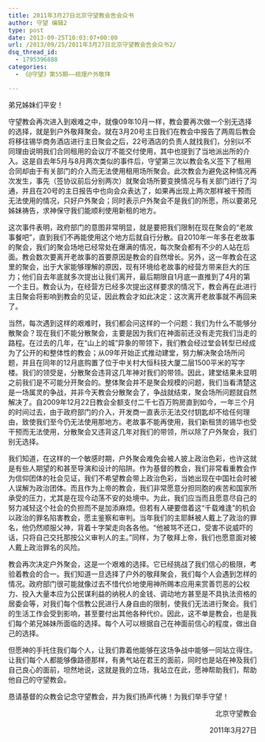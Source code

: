 ```yaml
---
title: 2011年3月27日北京守望教会告会众书
author: 守望 编辑2
type: post
date: 2013-09-25T10:03:07+00:00
url: /2013/09/25/2011年3月27日北京守望教会告会众书2/
dsq_thread_id:
  - 1795396888
categories:
  - 《@守望》第55期——梳理户外敬拜

---
```

<p class="mce-wp-more" title="更多...">
  <!--more-->弟兄姊妹们平安！
</p>

守望教会再次进入到艰难之中，就像09年10月一样，教会要再次做一个别无选择的选择，就是到户外敬拜聚会。就在3月20号主日我们在教会中报告了两周后教会将移往锡华商务酒店进行主日聚会之后，22号酒店的负责人就找我们，分别以不同理由说明我们合同租用的会议厅不能交付使用，其中也提到了当地派出所的介入。这是自去年5月与8月两次类似的事件后，守望第三次以教会名义签下了租用合同却由于有关部门的介入而无法使用租用场所聚会。此次教会为避免这种情况再次发生，事先（签协议前后分别两次）就聚会场所要变换情况与有关部门进行了沟通，并且在20号的主日报告中也向会众表达了，如果再出现上两次那样被干预而无法使用的情况，只好户外聚会；同时表示户外聚会不是我们的所愿，所以要弟兄姊妹祷告，求神保守我们能顺利使用新租的地方。

这次事件表明，政府部门的意图非常明显，就是要把我们限制在现在聚会的“老故事餐吧”，直到我们不再能使用这个地方后就自行分散。自2010年一年多在老故事的聚会，我们的聚会场地已经常处在爆满的情况，每次聚会都有不少的人站在后面。教会数次要离开老故事的首要原因是教会的自然增长。另外，这一年教会在这里的聚会，出于大家能够理解的原因，现有环境给老故事的经营方带来巨大的压力；他们自去年底就多次提出让我们离开，最后期限自1月底一直推到了4月的第一个主日。教会认为，在经营方已经多次提出这样要求的情况下，教会再在此进行主日聚会将影响到教会的见证，因此教会才如此决定：这次离开老故事就不再回来了。

当然，每次遇到这样的艰难时，我们都会问这样的一个问题：我们为什么不能够分散聚会？现在我们不能分散聚会，主要是因为我们在神面前还没有走完我们当走的路程。在过去的几年，在“山上的城”异象的带领下，我们教会经过堂会转型已经成为了公开的和整体性的教会；从09年开始正式推动建堂，努力解决聚会场所问题，并且在同年的12月底购置了位于中关村大恒科技大厦二层1500平米的写字楼。我们的领受是，分散聚会违背这几年神对我们的带领。因此，建堂结果未显明之前我们是不可能分开聚会的。整体聚会并不是聚会规模的问题，我们当看清楚这是一场属灵的争战，并非今天教会分散聚会了，争战就结束，聚会场所问题就自然解决了。自2009年12月22日教会全额支付二千七百万购房直到如今，一年三个月的时间过去，由于政府部门的介入，开发商一直表示无法交付钥匙却不给任何理由，致使我们至今仍无法使用那地方。老故事不能再使用，我们新租赁的锡华也受干预而无法使用，分散聚会又违背这几年对我们的带领，所以除了户外聚会，我们别无选择。

我们知道，在这样的一个敏感时期，户外聚会难免会被人披上政治色彩，也许这就是有些人期望的和甚至导演和设计的陷阱。作为基督的教会，我们非常看重教会作为信仰团体的社会见证，我们不希望教会带上政治色彩，当她出现在中国社会时被人误解为政治团体。而且作为上帝的教会，我们非常愿意分担同胞的疾苦和国家所承受的压力，尤其是在现今动荡不安的处境中。为此，我们应当而且愿意尽自己的努力减轻这个社会的负担而不是加添麻烦。但若有人硬要借着这“千载难逢”的机会以政治的罪名陷害教会，愿主鉴察和审判。当年我们的主耶稣被人戴上了政治的罪名，他仍然顺服父神，背着十字架走向各各他。“他被骂不还口，受害不说威吓的话，只将自己交托那按公义审判人的主。”同样，为了敬拜上帝，我们也愿意面对被人戴上政治罪名的风险。

教会再次决定户外聚会，这是一个艰难的选择。它已经挑战了我们信心的极限，考验着教会的合一。我们知道一旦选择了户外的敬拜聚会，我们每个人会遇到怎样的情况。政府部门很可能就像过去不惜代价地使用神所赐本应用来赏善罚恶的公权力、投入大量本应为公民谋利益的纳税人的金钱、调动地方甚至是不具执法资格的居委会等，对我们每个信教公民进行人身自由的限制，使我们无法进行聚会。我们的生活工作会受到影响，甚至要付出其他各种代价。因此，这不单是教会，也是我们每个弟兄姊妹所面临的选择。每个人可以根据自己在神面前信心的程度，做出自己的选择。

但愿神的手托住我们每个人，让我们靠着他能够在这场争战中能够一同站立得住。让我们每个人都能够像路德那样，有勇气站在君王的面前，同时也是站在神及我们自己良心的面前，坦然地说，这就是我的立场，我站立在此，愿神帮助我们，帮助他自己的守望教会。

恳请基督的众教会记念守望教会，并为我们扬声代祷！为我们举手守望！

<p style="text-align: right;">
  北京守望教会
</p>

<p style="text-align: right;">
  2011年3月27日
</p>